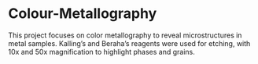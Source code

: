 # Colour-Metallography
This project focuses on color metallography to reveal microstructures in metal samples. Kalling’s and Beraha’s reagents were used for etching, with 10x and 50x magnification to highlight phases and grains.
